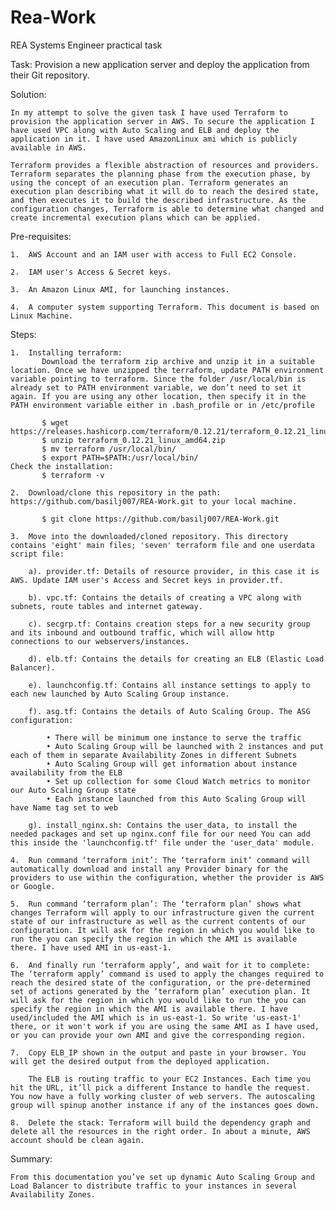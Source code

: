 # Rea-Work
REA Systems Engineer practical task

Task: Provision a new application server and deploy the application from their Git repository.

Solution:

    In my attempt to solve the given task I have used Terraform to provision the application server in AWS. To secure the application I have used VPC along with Auto Scaling and ELB and deploy the application in it. I have used AmazonLinux ami which is publicly available in AWS.
    
    Terraform provides a flexible abstraction of resources and providers. Terraform separates the planning phase from the execution phase, by using the concept of an execution plan. Terraform generates an execution plan describing what it will do to reach the desired state, and then executes it to build the described infrastructure. As the configuration changes, Terraform is able to determine what changed and create incremental execution plans which can be applied.
    
Pre-requisites:

    1.  AWS Account and an IAM user with access to Full EC2 Console.
    
    2.  IAM user's Access & Secret keys.
    
    3.  An Amazon Linux AMI, for launching instances.
    
    4.  A computer system supporting Terraform. This document is based on Linux Machine.
        
Steps:

    1.  Installing terraform: 
           Download the terraform zip archive and unzip it in a suitable location. Once we have unzipped the terraform, update PATH environment variable pointing to terraform. Since the folder /usr/local/bin is already set to PATH environment variable, we don’t need to set it again. If you are using any other location, then specify it in the PATH environment variable either in .bash_profile or in /etc/profile
           
           $ wget https://releases.hashicorp.com/terraform/0.12.21/terraform_0.12.21_linux_amd64.zip
           $ unzip terraform_0.12.21_linux_amd64.zip 
           $ mv terraform /usr/local/bin/
           $ export PATH=$PATH:/usr/local/bin/
    Check the installation:
           $ terraform -v
           
    2.  Download/clone this repository in the path: https://github.com/basilj007/REA-Work.git to your local machine.
  
           $ git clone https://github.com/basilj007/REA-Work.git
           
    3.  Move into the downloaded/cloned repository. This directory contains 'eight' main files; 'seven' terraform file and one userdata script file:
    
		a). provider.tf: Details of resource provider, in this case it is AWS. Update IAM user's Access and Secret keys in provider.tf.
           
		b). vpc.tf: Contains the details of creating a VPC along with subnets, route tables and internet gateway.

		c). secgrp.tf: Contains creation steps for a new security group and its inbound and outbound traffic, which will allow http connections to our webservers/instances.
  	   
		d). elb.tf: Contains the details for creating an ELB (Elastic Load Balancer).

		e). launchconfig.tf: Contains all instance settings to apply to each new launched by Auto Scaling Group instance.

		f). asg.tf: Contains the details of Auto Scaling Group. The ASG configuration:
	   
		    • There will be minimum one instance to serve the traffic
		    • Auto Scaling Group will be launched with 2 instances and put each of them in separate Availability Zones in different Subnets
		    • Auto Scaling Group will get information about instance availability from the ELB
		    • Set up collection for some Cloud Watch metrics to monitor our Auto Scaling Group state
		    • Each instance launched from this Auto Scaling Group will have Name tag set to web 
		    
		g). install_nginx.sh: Contains the user_data, to install the needed packages and set up nginx.conf file for our need You can add this inside the 'launchconfig.tf' file under the 'user_data' module.

    4.  Run command ‘terraform init’: The ‘terraform init‘ command will automatically download and install any Provider binary for the providers to use within the configuration, whether the provider is AWS or Google.
       
    5.  Run command ‘terraform plan’: The ‘terraform plan’ shows what changes Terraform will apply to our infrastructure given the current state of our infrastructure as well as the current contents of our configuration. It will ask for the region in which you would like to run the you can specify the region in which the AMI is available there. I have used AMI in us-east-1.
       
    6.  And finally run ‘terraform apply’, and wait for it to complete: The ‘terraform apply’ command is used to apply the changes required to reach the desired state of the configuration, or the pre-determined set of actions generated by the ‘terraform plan’ execution plan. It will ask for the region in which you would like to run the you can specify the region in which the AMI is available there. I have used/included the AMI which is in us-east-1. So write 'us-east-1' there, or it won't work if you are using the same AMI as I have used, or you can provide your own AMI and give the corresponding region.
       
    7.  Copy ELB_IP shown in the output and paste in your browser. You will get the desired output from the deployed application. 
       
        The ELB is routing traffic to your EC2 Instances. Each time you hit the URL, it’ll pick a different Instance to handle the request. You now have a fully working cluster of web servers. The autoscaling group will spinup another instance if any of the instances goes down.
        
    8.  Delete the stack: Terraform will build the dependency graph and delete all the resources in the right order. In about a minute, AWS account should be clean again.
    
Summary:

    From this documentation you’ve set up dynamic Auto Scaling Group and Load Balancer to distribute traffic to your instances in several Availability Zones.
